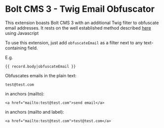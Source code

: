 Bolt CMS 3 - Twig Email Obfuscator
======================

This extension boasts Bolt CMS 3 with an additional Twig filter to obfuscate email addresses. It rests on the well established method described [here](http://rot13.florianbersier.com) using Javascript

To use this extension, just add `obfuscateEmail` as a filter next to any text-containing field.

E.g.

    {{ record.body|obfuscateEmail }}

Obfuscates emails in the plain text:

    test@test.com

in anchors (mailto):

    <a href="mailto:test@test.com">send email</a>

in anchors (mailto and label):

    <a href="mailto:test@test.com">test@test.com</a>

